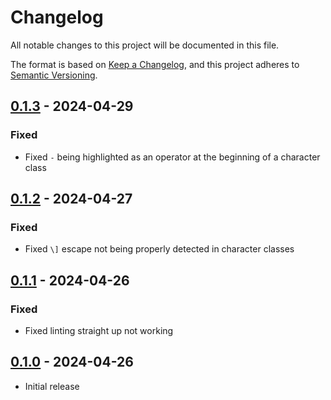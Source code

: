 # Changelog

All notable changes to this project will be documented in this file.

The format is based on [Keep a Changelog](https://keepachangelog.com/en/1.1.0/),
and this project adheres to [Semantic Versioning](https://semver.org/spec/v2.0.0.html).

## [0.1.3](https://github.com/deimonn/code-re2c/compare/v0.1.2...v0.1.3) - 2024-04-29

### Fixed

- Fixed `-` being highlighted as an operator at the beginning of a character
  class

## [0.1.2](https://github.com/deimonn/code-re2c/compare/v0.1.1...v0.1.2) - 2024-04-27

### Fixed

- Fixed `\]` escape not being properly detected in character classes

## [0.1.1](https://github.com/deimonn/code-re2c/compare/v0.1.0...v0.1.1) - 2024-04-26

### Fixed

- Fixed linting straight up not working <!-- Just how do I miss these things? -->

## [0.1.0](https://github.com/deimonn/code-re2c/releases/tag/v0.1.0) - 2024-04-26

- Initial release
